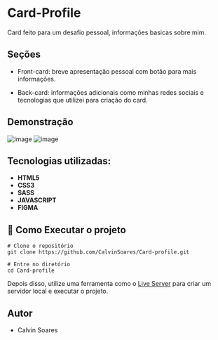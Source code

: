 

# Card-Profile

Card feito para um desafio pessoal, informações basicas sobre mim.

## Seções

* Front-card: breve apresentação pessoal com botão para mais informações.

* Back-card: informações adicionais como minhas redes sociais e tecnologias que utilizei para criação do card.

## Demonstração 

![image](https://github.com/CalvinSoares/Card-profile/assets/99036067/8b1616cc-2739-46b8-b8f4-c78cfa69caa8)
![image](https://github.com/CalvinSoares/Card-profile/assets/99036067/5434c1d2-9755-4568-82d8-ef3b4acf7596)

## Tecnologias utilizadas: 

* **HTML5**
* **CSS3**
* **SASS**
* **JAVASCRIPT**
* **FIGMA**
## 🔧 Como Executar o projeto

```
# Clone o repositório
git clone https://github.com/CalvinSoares/Card-profile.git

# Entre no diretório
cd Card-profile

```
Depois disso, utilize uma ferramenta como o [Live Server](https://marketplace.visualstudio.com/items?itemName=ritwickdey.LiveServer) para criar um servidor local e executar o projeto.

## Autor

* Calvin Soares





